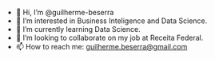 - 👋 Hi, I’m @guilherme-beserra
- 👀 I’m interested in Business Inteligence and Data Science.
- 🌱 I’m currently learning Data Science.
- 💞️ I’m looking to collaborate on my job at Receita Federal.
- 📫 How to reach me: guilherme.beserra@gmail.com

<!---
guilherme-beserra/guilherme-beserra is a ✨ special ✨ repository because its `README.md` (this file) appears on your GitHub profile.
You can click the Preview link to take a look at your changes.
--->
